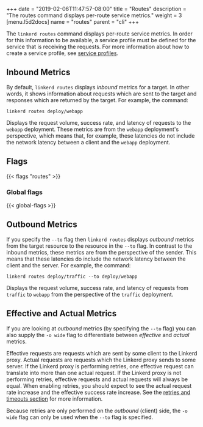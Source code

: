 +++
date = "2019-02-06T11:47:57-08:00"
title = "Routes"
description = "The routes command displays per-route service metrics."
weight = 3
[menu.l5d2docs]
  name = "routes"
  parent = "cli"
+++

The `linkerd routes` command displays per-route service metrics.  In order for
this information to be available, a service profile must be defined for the
service that is receiving the requests.  For more information about how to
create a service profile, see [service profiles](/2/features/service-profiles).

## Inbound Metrics

By default, `linkerd routes` displays *inbound* metrics for a target.  In other
words, it shows information about requests which are sent to the target and
responses which are returned by the target.  For example, the command:

```
linkerd routes deploy/webapp
```

Displays the request volume, success rate, and latency of requests to the
`webapp` deployment.  These metrics are from the `webapp` deployment's
perspective, which means that, for example, these latencies do not include the
network latency between a client and the `webapp` deployment.

## Flags

{{< flags "routes" >}}

### Global flags

{{< global-flags >}}

## Outbound Metrics

If you specify the `--to` flag then `linkerd routes` displays *outbound* metrics
from the target resource to the resource in the `--to` flag.  In contrast to
the inbound metrics, these metrics are from the perspective of the sender.  This
means that these latencies do include the network latency between the client
and the server.  For example, the command:

```
linkerd routes deploy/traffic --to deploy/webapp
```

Displays the request volume, success rate, and latency of requests from
`traffic` to `webapp` from the perspective of the `traffic` deployment.

## Effective and Actual Metrics

If you are looking at *outbound* metrics (by specifying the `--to` flag) you
can also supply the `-o wide` flag to differentiate between *effective* and
*actual* metrics.

Effective requests are requests which are sent by some client to the Linkerd
proxy.  Actual requests are requests which the Linkerd proxy sends to some
server.  If the Linkerd proxy is performing retries, one effective request can
translate into more than one actual request.  If the Linkerd proxy is not
performing retries, effective requests and actual requests will always be equal.
When enabling retries, you should expect to see the actual request rate
increase and the effective success rate increase.  See the
[retries and timeouts section](/2/retries-and-timeouts) for more information.

Because retries are only performed on the *outbound* (client) side, the
`-o wide` flag can only be used when the `--to` flag is specified.
